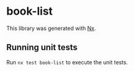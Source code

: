 # book-list

This library was generated with [Nx](https://nx.dev).

## Running unit tests

Run `nx test book-list` to execute the unit tests.
